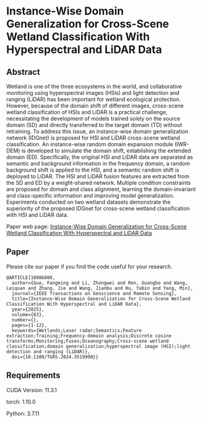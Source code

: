 # Instance-Wise Domain Generalization for Cross-Scene Wetland Classification With Hyperspectral and LiDAR Data
## Abstract
Wetland is one of the three ecosystems in the world, and collaborative monitoring using hyperspectral images (HSIs) and light detection and ranging (LiDAR) has been important for wetland ecological protection. However, because of the domain shift of different images, cross-scene wetland classification of HSIs and LiDAR is a practical challenge, necessitating the development of models trained solely on the source domain (SD) and directly transferred to the target domain (TD) without retraining. To address this issue, an instance-wise domain generalization network (IDGnet) is proposed for HSI and LiDAR cross-scene wetland classification. An instance-wise random domain expansion module (IWR-DEM) is developed to simulate the domain shift, establishing the extended domain (ED). Specifically, the original HSI and LiDAR data are separated as semantic and background information in the frequency domain, a random background shift is applied to the HSI, and a semantic random shift is deployed to LiDAR. The HSI and LiDAR fusion features are extracted from the SD and ED by a weight-shared network. Multiple condition constraints are proposed for domain and class alignment, learning the domain-invariant and class-specific information and improving model generalization. Experiments conducted on two wetland datasets demonstrate the superiority of the proposed IDGnet for cross-scene wetland classification with HSI and LiDAR data.

Paper web page: 
[Instance-Wise Domain Generalization for Cross-Scene Wetland Classification With Hyperspectral and LiDAR Data](https://ieeexplore.ieee.org/document/10806800)
## Paper
Please cite our paper if you find the code useful for your research.
```
@ARTICLE{10806800,
  author={Guo, Fangming and Li, Zhongwei and Ren, Guangbo and Wang, Leiquan and Zhang, Jie and Wang, Jianbu and Hu, Yabin and Yang, Min},
  journal={IEEE Transactions on Geoscience and Remote Sensing}, 
  title={Instance-Wise Domain Generalization for Cross-Scene Wetland Classification With Hyperspectral and LiDAR Data}, 
  year={2025},
  volume={63},
  number={},
  pages={1-12},
  keywords={Wetlands;Laser radar;Semantics;Feature extraction;Training;Frequency-domain analysis;Discrete cosine transforms;Monitoring;Fuses;Oceanography;Cross-scene wetland classification;domain generalization;hyperspectral image (HSI);light detection and ranging (LiDAR)},
  doi={10.1109/TGRS.2024.3519900}}

```

## Requirements
CUDA Version: 11.3.1

torch: 1.10.0

Python: 3.7.11
